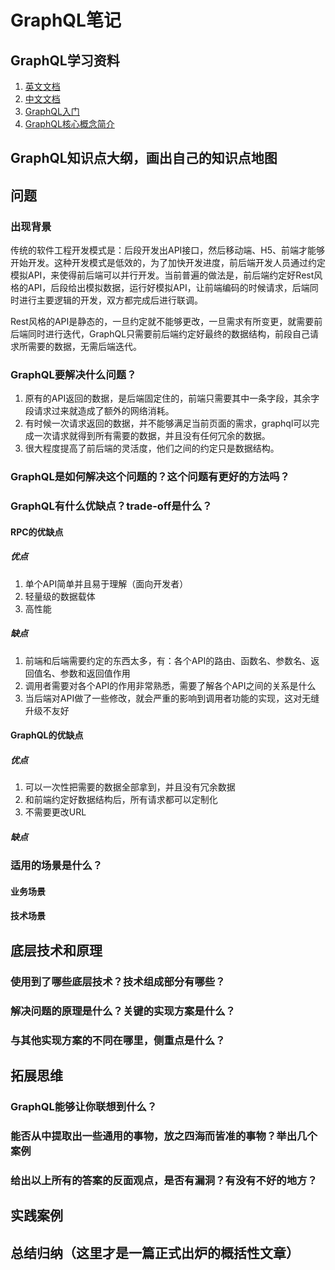 # GraphQL笔记

## GraphQL学习资料

1. [英文文档](https://graphql.org/learn/)
2. [中文文档](https://graphql.cn/learn/)
3. [GraphQL入门](https://graphql.cn/graphql-js/)
4. [GraphQL核心概念简介](https://juejin.cn/post/6844903586548154376)

## GraphQL知识点大纲，画出自己的知识点地图

## 问题

### 出现背景

传统的软件工程开发模式是：后段开发出API接口，然后移动端、H5、前端才能够开始开发。这种开发模式是低效的，为了加快开发进度，前后端开发人员通过约定模拟API，来使得前后端可以并行开发。当前普遍的做法是，前后端约定好Rest风格的API，后段给出模拟数据，运行好模拟API，让前端编码的时候请求，后端同时进行主要逻辑的开发，双方都完成后进行联调。

Rest风格的API是静态的，一旦约定就不能够更改，一旦需求有所变更，就需要前后端同时进行迭代，GraphQL只需要前后端约定好最终的数据结构，前段自己请求所需要的数据，无需后端迭代。

### GraphQL要解决什么问题？

1. 原有的API返回的数据，是后端固定住的，前端只需要其中一条字段，其余字段请求过来就造成了额外的网络消耗。
2. 有时候一次请求返回的数据，并不能够满足当前页面的需求，graphql可以完成一次请求就得到所有需要的数据，并且没有任何冗余的数据。
3. 很大程度提高了前后端的灵活度，他们之间的约定只是数据结构。

### GraphQL是如何解决这个问题的？这个问题有更好的方法吗？

### GraphQL有什么优缺点？trade-off是什么？

#### RPC的优缺点

##### 优点

1. 单个API简单并且易于理解（面向开发者）
2. 轻量级的数据载体
3. 高性能

##### 缺点

1. 前端和后端需要约定的东西太多，有：各个API的路由、函数名、参数名、返回值名、参数和返回值作用
2. 调用者需要对各个API的作用非常熟悉，需要了解各个API之间的关系是什么
3. 当后端对API做了一些修改，就会严重的影响到调用者功能的实现，这对无缝升级不友好

#### GraphQL的优缺点

##### 优点

1. 可以一次性把需要的数据全部拿到，并且没有冗余数据
2. 和前端约定好数据结构后，所有请求都可以定制化
3. 不需要更改URL

##### 缺点

### 适用的场景是什么？

#### 业务场景

#### 技术场景

## 底层技术和原理

### 使用到了哪些底层技术？技术组成部分有哪些？

### 解决问题的原理是什么？关键的实现方案是什么？

### 与其他实现方案的不同在哪里，侧重点是什么？

## 拓展思维

### GraphQL能够让你联想到什么？

### 能否从中提取出一些通用的事物，放之四海而皆准的事物？举出几个案例

### 给出以上所有的答案的反面观点，是否有漏洞？有没有不好的地方？

## 实践案例

## 总结归纳（这里才是一篇正式出炉的概括性文章）

